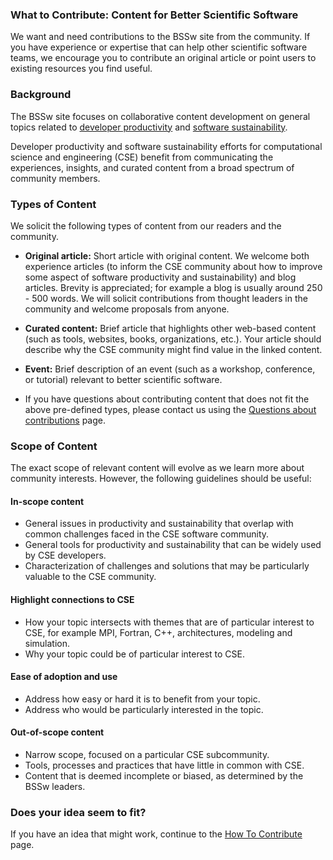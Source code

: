 <!-- start of deck -->
### What to Contribute: Content for Better Scientific Software

We want and need contributions to the BSSw site from the community. If you have experience or expertise that can help other scientific software teams, we encourage you to contribute an original article or point users to existing resources you find useful.
<!-- end of deck -->

<!-- start of body -->
### Background

The BSSw site focuses on collaborative content development on general topics related to [developer productivity](Articles/WhatIsProductivity.md) and [software sustainability](Articles/WhatIsSustainability.md).  

Developer productivity and software sustainability efforts for computational science and engineering (CSE) benefit from communicating the experiences, insights, and curated content from a broad spectrum of community members.

### Types of Content
We solicit the following types of content from our readers and the community.

<!--
- **"What Is" document:** This is a simple document that defines terms and concepts in a particular topic area.  For example, the article could describe terms and concepts related to automated testing.  This kind of document is often helpful as background for "How To" documents that describe testing processes.
  - folder: [Articles](Articles/README.md)
- **"How To" document:** A document that describes a process for improving productivity and sustainability.
  - folder: [Articles](Articles/README.md)
- **Original experience:** An original article (brevity is appreciated) to inform the CSE community about how to improve developer productivity and software sustainability.
  - folder: [Articles](Articles/README.md)
 -->

- **Original article:** Short article with original content.  We welcome both experience articles (to inform the CSE community about how to improve some aspect of software productivity and sustainability) and blog articles. Brevity is appreciated; for example a blog is usually around 250 - 500 words.  We will solicit contributions from thought leaders in the community and welcome proposals from anyone.
 <!--  - folder: [Articles/Blog](Articles/Blog/README.md) -->

- **Curated content:** Brief article that highlights other web-based content (such as tools, websites, books, organizations, etc.).  Your article should describe why the CSE community might find value in the linked content.
<!-- - folder: [CuratedContent](CuratedContent/README.md) -->

- **Event:** Brief description of an event (such as a workshop, conference, or tutorial) relevant to better scientific software.

- If you have questions about contributing content that does not fit the above pre-defined types, please contact us using the [Questions about contributions](./QuestionsAboutContributing.md) page.

### Scope of Content
The exact scope of relevant content will evolve as we learn more about community interests.  However, the following guidelines should be useful:

#### In-scope content
- General issues in productivity and sustainability that overlap with common challenges faced in the CSE software community.
- General tools for productivity and sustainability that can be widely used by CSE developers.
- Characterization of challenges and solutions that may be particularly valuable to the CSE community.

#### Highlight connections to CSE
- How your topic intersects with themes that are of particular interest to CSE, for example MPI, Fortran, C++, architectures, modeling and simulation.
- Why your topic could be of particular interest to CSE.

#### Ease of adoption and use
- Address how easy or hard it is to benefit from your topic.
- Address who would be particularly interested in the topic.

#### Out-of-scope content
- Narrow scope, focused on a particular CSE subcommunity.
- Tools, processes and practices that have little in common with CSE.
- Content that is deemed incomplete or biased, as determined by the BSSw leaders.

### Does your idea seem to fit?

If you have an idea that might work, continue to the [How To Contribute](./HowToContribute.md) page.

<!-- end of body -->

<!--
Publish: yes    
-->
